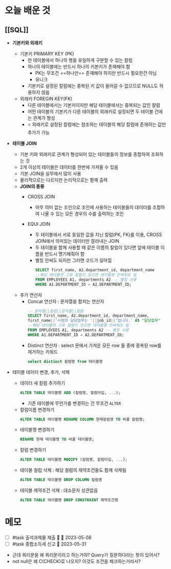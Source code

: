# 오늘 배운 것
## [[SQL]]
- **기본키와 외래키**
	- 기본키 PRIMARY KEY (PK)
		- 한 테이블에서 하나의 행을 유일하게 구분할 수 있는 칼럼
		- 하나의 테이블에는 반드시 하나의 키본키가 존재해야 함
			- PK는 무조건 ==하나만== 존재해야 하지만 반드시 필요한건 아님
			- 유니크
		- 기본키로 설정된 칼럼에는 중복된 키 값이 들어갈 수 없으므로 NULL도 허용하지 않음
	- 외래키 FOREGIN KEY(FK)
		- 다른 테이블에서는 기본키이지만 해당 테이블에서는 중복되는 값인 칼럼
		- 어떤 테이블의 기본키가 다른 테이블의 외래키로 설정되면 두 테이블 간에는 관계가 형성
		- ⭐ 외래키로 설정된 칼럼에는 참조하는 테이블의 해당 칼럼에 존재하는 값만 추가가 가능
- **테이블 JOIN**
	- 기본 키와 외래키로 관계가 형성되어 있는 테이블들의 정보를 종합하여 조회하는 것
	- 2개 이상의 테이블은 데이터를 한번에 가져올 수 있음
	- 기본 JOIN을 실무에서 많이 사용
	- 물리적으로는 다르지만 논리적으로는 함께 출력
	- **JOIN의 종류**
		- CROSS JOIN 
			- 아무 의미 없는 조인으로 조인에 사용하는 테이블들의 데이터를 조합하여 나올 수 있는 모든 경우의 수를 출력하는 조인

		- EQUI JOIN 
			- 두 테이블에서 서로 동일한 값을 지닌 칼럼(PK, FK)를 이용, CROSS JOIN에서 의미있는 데이터만 잘라내는 JOIN
			- 두 테이블을 함께 사용할 때 같은 이름의 칼럼이 있다면 앞에 테이블 이름을 반드시 명기해줘야 함
			- 별칭 안써도 되지만 그러면 코드가 길어짐
				```SQL
				SELECT first_name, A2.department_id, department_name 
				--해당 테이블의 고유 칼럼이 있으면 테이블명 안써줘도 됨
				FROM EMPLOYEES A1, departments A2 -- 별칭 사용
				WHERE A1.DEPARTMENT_ID = A2.DEPARTMENT_ID;
				```
	- 추가 연산자
		- Concat 연산자 :  문자열을 합치는 연산자 
			```SQL
			-- 문자열||칼럼||문자열||칼럼
			SELECT first_name, A2.department_id, department_name,
			first_name||'사원의 담당업무는 '||job_id||'입니다.' AS "담당업무" 
			--해당 테이블의 고유 칼럼이 있으면 테이블명 안써줘도 됨
			FROM EMPLOYEES A1, departments A2 -- 별칭 사용
			WHERE A1.DEPARTMENT_ID = A2.DEPARTMENT_ID;
			````
		- Distinct 연산자 : select 문에서 가져온 모든 row 들 중에 중복된 row를 제거하는 키워드
			```SQL
			select distinct 칼럼명 from 테이블명
			````
		
- 테이블 데이터 변경, 추가, 삭제
	- 데이터 새 칼럼 추가하기
		```sql
		ALTER TABLE 테이블명 ADD (칼럼명, 칼럼타입, ...);
		```
		- 기존 테이블에 무언가를 변경하는 건 무조건 `ALTER`
	- 칼럼이름 변경하기
		```sql
		ALTER TABLE 테이블명 RENAME COLUMN 현재칼럼명 TO 바꿀 칼럼명;
		```
	- 테이블명 변경하기
		```sql
		RENAME 현재 테이블명 TO 바꿀 테이블명;
		```
	- 칼럼 변경하기
		```sql
		ALTER TABLE 테이블명 MODIFY (칼럼명, 칼럼타입, ...);
		```
	- 테이블 컬럼 삭제 : 해당 컬럼의 제약조건들도 함께 삭제됨
		```sql
		ALTER TABLE 테이블명 DROP COLUMN 컬럼명
		```
	- 테이블 제약조건 삭제 : 대소문자 상관없음
		```sql
		ALTER TABLE 테이블명 DROP CONSTRAINT 제약조건명
		```


# 메모
- [ ] #task 출석과제물 제출 🔼 📅 2023-05-08
- [ ] #task 종합소득세 신고 📅 2023-05-31
- 근데 쿼리문을 왜 쿼리문이라고 하는거야? Query가 질문하다라는 뜻이 있어서?
- not null은 왜 C(CHECK)로 나오지? 이것도 조건을 체크하는거라서?


